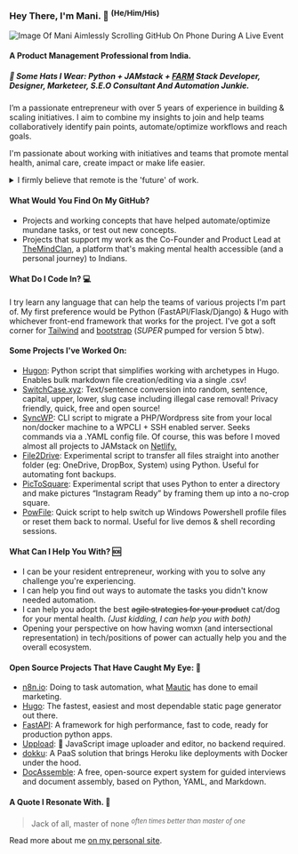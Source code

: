
### Hey There, I'm Mani. 👋 <sup> (He/Him/His) </sup>

![Image Of Mani Aimlessly Scrolling GitHub On Phone During A Live Event](https://manikumar.in/images/website/socialimg.jpg)

#### A Product Management Professional from India. 

##### 👒 Some Hats I Wear: Python + JAMstack + [FARM](https://developer.mongodb.com/how-to/FARM-Stack-FastAPI-React-MongoDB) Stack Developer, Designer, Marketeer, S.E.O Consultant And Automation Junkie.

I’m a passionate entrepreneur with over 5 years of experience in building & scaling initiatives. I aim to combine my insights to join and help teams collaboratively identify pain points, automate/optimize workflows and reach goals. 

I'm passionate about working with initiatives and teams that promote mental health, animal care, create impact or make life easier. 

<!-- I'm sorry for using HTML in my Markdown file 🙉 -->

<details>
  <summary>I firmly believe that remote is the 'future' of work.</summary>
  
> *cough* Please join me in a rant on how "working remotely" and "working from home despite a global pandemic" are two *completely* different things. 🤨

</details>


#### What Would You Find On My GitHub? 
- Projects and working concepts that have helped automate/optimize mundane tasks, or test out new concepts.
- Projects that support my work as the Co-Founder and Product Lead at [TheMindClan](https://themindclan.com), a platform that's making mental health accessible (and a personal journey) to Indians.

#### What Do I Code In? 💻
I try learn any language that can help the teams of various projects I'm part of. My first preference would be Python (FastAPI/Flask/Django)  & Hugo with whichever front-end framework that works for the project. I've got a soft corner for [Tailwind](https://tailwindcss.com/) and [bootstrap](https://getBootstrap.com/) (*SUPER* pumped for version 5 btw). 

#### Some Projects I've Worked On: 
- [Hugon](https://github.com/hithismani/hugon): Python script that simplifies working with archetypes in Hugo. Enables bulk markdown file creation/editing via a single .csv! 
- [SwitchCase.xyz](https://github.com/hithismani/switchcase): Text/sentence conversion into random, sentence, capital, upper, lower, slug case including illegal case removal! Privacy friendly, quick, free and open source!
- [SyncWP](https://github.com/hithismani/syncwp): CLI script to migrate a PHP/Wordpress site from your local non/docker machine to a WPCLI + SSH enabled server. Seeks commands via a .YAML config file. Of course, this was before I moved almost all projects to JAMstack on [Netlify.](https://netlify.com)
- [File2Drive](https://github.com/hithismani/file2drive):  Experimental script to transfer all files straight into another folder (eg: OneDrive, DropBox, System) using Python. Useful for automating font backups.
- [PicToSquare](https://github.com/hithismani/pictosquare): Experimental script that uses Python to enter a directory and make pictures “Instagram Ready” by framing them up into a no-crop square. 
- [PowFile](https://github.com/hithismani/powfile):  Quick script to help switch up Windows Powershell profile files or reset them back to normal. Useful for live demos & shell recording sessions.

#### What Can I Help You With? 🆘
- I can be your resident entrepreneur, working with you to solve any challenge you're experiencing. 
- I can help you find out ways to automate the tasks you didn't know needed automation.
- I can help you adopt the best ~~agile strategies for your product~~ cat/dog for your mental health. _(Just kidding, I can help you with both)_
- Opening your perspective on how having womxn (and intersectional representation) in tech/positions of power can actually help you and the overall ecosystem.

#### Open Source Projects That Have Caught My Eye: 👀
- [n8n.io](https://n8n.io/): Doing to task automation, what [Mautic](https://www.mautic.org/) has done to email marketing.
- [Hugo](https://gohugo.io/): The fastest, easiest and most dependable static page generator out there.
- [FastAPI](https://fastapi.tiangolo.com/): A framework for high performance, fast to code, ready for production python apps.
- [Uppload](https://github.com/elninotech/uppload): 📁 JavaScript image uploader and editor, no backend required.
- [dokku](dokku): A PaaS solution that brings Heroku like deployments with Docker under the hood. 
- [DocAssemble](https://docassemble.org/): A free, open-source expert system for guided interviews and document assembly, based on Python, YAML, and Markdown.

#### A Quote I Resonate With. 🎯

> Jack of all, master of none <sup> <i>often times better than master of one </i></sup>

 Read more about me [on my personal site](https://manikumar.in).
